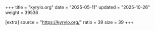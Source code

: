 +++
title = "kyrylo.org"
date = "2025-05-11"
updated = "2025-10-26"
weight = 39536

[extra]
source = "https://kyrylo.org/"
ratio = 39
size = 39
+++
